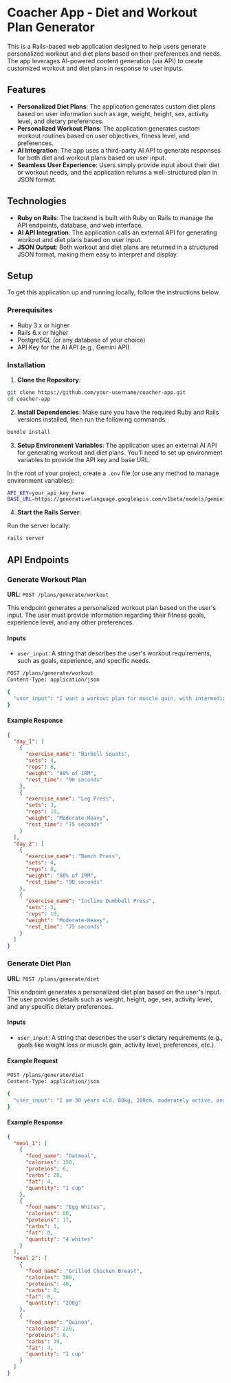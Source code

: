 
# Coacher App - Diet and Workout Plan Generator

This is a Rails-based web application designed to help users generate personalized workout and diet plans based on their preferences and needs. The app leverages AI-powered content generation (via API) to create customized workout and diet plans in response to user inputs.

## Features
-   **Personalized Diet Plans**: The application generates custom diet plans based on user information such as age, weight, height, sex, activity level, and dietary preferences.
-   **Personalized Workout Plans**: The application generates custom workout routines based on user objectives, fitness level, and preferences.
-   **AI Integration**: The app uses a third-party AI API to generate responses for both diet and workout plans based on user input.
-   **Seamless User Experience**: Users simply provide input about their diet or workout needs, and the application returns a well-structured plan in JSON format.

## Technologies

-   **Ruby on Rails**: The backend is built with Ruby on Rails to manage the API endpoints, database, and web interface.
-   **AI API Integration**: The application calls an external API for generating workout and diet plans based on user input.
-   **JSON Output**: Both workout and diet plans are returned in a structured JSON format, making them easy to interpret and display.

## Setup
To get this application up and running locally, follow the instructions below.

### Prerequisites

-   Ruby 3.x or higher
-   Rails 6.x or higher
-   PostgreSQL (or any database of your choice)
-   API Key for the AI API (e.g., Gemini API)

### Installation

1.  **Clone the Repository**:
```bash
git clone https://github.com/your-username/coacher-app.git
cd coacher-app
```

2. **Install Dependencies**:
Make sure you have the required Ruby and Rails versions installed, then run the following commands:

```bash
bundle install
```

3. **Setup Environment Variables**:
The application uses an external AI API for generating workout and diet plans. You’ll need to set up environment variables to provide the API key and base URL.

In the root of your project, create a `.env` file (or use any method to manage environment variables):

```bash
API_KEY=your_api_key_here
BASE_URL=https://generativelanguage.googleapis.com/v1beta/models/gemini-2.0-flash:generateContent?key=
```
4. **Start the Rails Server**:

Run the server locally:
```bash
rails server
```

## API Endpoints

### Generate Workout Plan

**URL**: `POST /plans/generate/workout`

This endpoint generates a personalized workout plan based on the user's input. The user must provide information regarding their fitness goals, experience level, and any other preferences.

#### Inputs

-   `user_input`: A string that describes the user's workout requirements, such as goals, experience, and specific needs.

```bash
POST /plans/generate/workout
Content-Type: application/json

{
  "user_input": "I want a workout plan for muscle gain, with intermediate experience."
}
```

#### Example Response
```json
{
  "day_1": [
    {
      "exercise_name": "Barbell Squats",
      "sets": 4,
      "reps": 8,
      "weight": "80% of 1RM",
      "rest_time": "90 seconds"
    },
    {
      "exercise_name": "Leg Press",
      "sets": 3,
      "reps": 10,
      "weight": "Moderate-Heavy",
      "rest_time": "75 seconds"
    }
  ],
  "day_2": [
    {
      "exercise_name": "Bench Press",
      "sets": 4,
      "reps": 8,
      "weight": "80% of 1RM",
      "rest_time": "90 seconds"
    },
    {
      "exercise_name": "Incline Dumbbell Press",
      "sets": 3,
      "reps": 10,
      "weight": "Moderate-Heavy",
      "rest_time": "75 seconds"
    }
  ]
}
```

### Generate Diet Plan

**URL**: `POST /plans/generate/diet`

This endpoint generates a personalized diet plan based on the user's input. The user provides details such as weight, height, age, sex, activity level, and any specific dietary preferences.

#### Inputs

-   `user_input`: A string that describes the user's dietary requirements (e.g., goals like weight loss or muscle gain, activity level, preferences, etc.).

#### Example Request

```bash
POST /plans/generate/diet
Content-Type: application/json

{
  "user_input": "I am 30 years old, 80kg, 180cm, moderately active, and I want to lose fat."
}
```

#### Example Response

```json
{
  "meal_1": [
    {
      "food_name": "Oatmeal",
      "calories": 150,
      "proteins": 6,
      "carbs": 28,
      "fat": 4,
      "quantity": "1 cup"
    },
    {
      "food_name": "Egg Whites",
      "calories": 80,
      "proteins": 17,
      "carbs": 1,
      "fat": 0,
      "quantity": "4 whites"
    }
  ],
  "meal_2": [
    {
      "food_name": "Grilled Chicken Breast",
      "calories": 300,
      "proteins": 40,
      "carbs": 0,
      "fat": 8,
      "quantity": "200g"
    },
    {
      "food_name": "Quinoa",
      "calories": 220,
      "proteins": 8,
      "carbs": 39,
      "fat": 4,
      "quantity": "1 cup"
    }
  ]
}
```